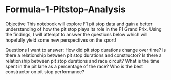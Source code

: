 # Formula-1-Pitstop-Analysis
Objective
This notebook will explore F1 pit stop data and gain a better understanding of how the pit stop plays its role in the F1 Grand Prix. Using the findings, I will attempt to answer the questions below which will hopefully yield some new perspectives on the sport!

Questions I want to answer:
How did pit stop durations change over time?
Is there a relationship between pit stop durations and constructor?
Is there a relationship between pit stop durations and race circuit?
What is the time spent in the pit lane as a percentage of the race?
Who is the best constructor on pit stop performance?
